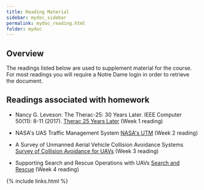 ```yaml
---
title: Reading Material
sidebar: mydoc_sidebar
permalink: mydoc_reading.html
folder: mydoc
---
```


## Overview

The readings listed below are used to supplement material for the course. For most readings you 
will require a Notre Dame login in order to retrieve the document.  

## Readings associated with homework

* Nancy G. Leveson: The Therac-25: 30 Years Later. IEEE Computer 50(11): 8-11 (2017). 
[Therac 25 Years Later](https://drive.google.com/file/d/1eFU9zddbomDp_acTg6mUFz5MZUXngYAC/view?usp=sharing)
(Week 1 reading)

* NASA's UAS Traffic Management System [NASA's UTM](https://drive.google.com/file/d/17Rly2vbCawfGKaHWO3jznbrp4xPSNnHt/view?usp=sharing)
(Week 2 reading)

* A Survey of Unmanned Aerial Vehicle Collision Avoidance Systems [Survey of Collision Avoidance for UAVs](https://arxiv.org/ftp/arxiv/papers/1508/1508.07723.pdf)
(Week 3 reading)

* Supporting Search and Rescue Operations with UAVs [Search and Rescue](https://www.cs.ox.ac.uk/files/3198/submission_waharte.pdf)
(Week 4 reading)

{% include links.html %}




